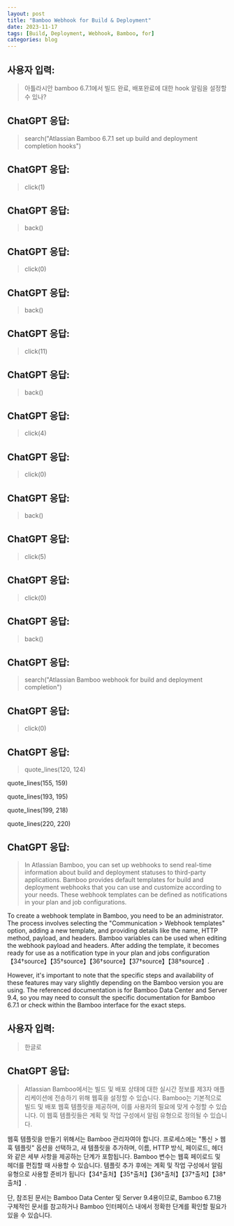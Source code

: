 ```yaml
---
layout: post
title: "Bamboo Webhook for Build & Deployment"
date: 2023-11-17
tags: [Build, Deployment, Webhook, Bamboo, for]
categories: blog
---
```


## 사용자 입력:
> 아틀라시안 bamboo 6.7.1에서 빌드 완료, 배포완료에 대한 hook 알림을 설정할 수 있나?

## ChatGPT 응답:
> search("Atlassian Bamboo 6.7.1 set up build and deployment completion hooks")

## ChatGPT 응답:
> click(1)

## ChatGPT 응답:
> back()

## ChatGPT 응답:
> click(0)

## ChatGPT 응답:
> back()

## ChatGPT 응답:
> click(11)

## ChatGPT 응답:
> back()

## ChatGPT 응답:
> click(4)

## ChatGPT 응답:
> click(0)

## ChatGPT 응답:
> back()

## ChatGPT 응답:
> click(5)

## ChatGPT 응답:
> click(0)

## ChatGPT 응답:
> back()

## ChatGPT 응답:
> search("Atlassian Bamboo webhook for build and deployment completion")

## ChatGPT 응답:
> click(0)

## ChatGPT 응답:
> quote_lines(120, 124)

quote_lines(155, 159)

quote_lines(193, 195)

quote_lines(199, 218)

quote_lines(220, 220)

## ChatGPT 응답:
> In Atlassian Bamboo, you can set up webhooks to send real-time information about build and deployment statuses to third-party applications. Bamboo provides default templates for build and deployment webhooks that you can use and customize according to your needs. These webhook templates can be defined as notifications in your plan and job configurations.

To create a webhook template in Bamboo, you need to be an administrator. The process involves selecting the "Communication > Webhook templates" option, adding a new template, and providing details like the name, HTTP method, payload, and headers. Bamboo variables can be used when editing the webhook payload and headers. After adding the template, it becomes ready for use as a notification type in your plan and jobs configuration【34†source】【35†source】【36†source】【37†source】【38†source】.

However, it's important to note that the specific steps and availability of these features may vary slightly depending on the Bamboo version you are using. The referenced documentation is for Bamboo Data Center and Server 9.4, so you may need to consult the specific documentation for Bamboo 6.7.1 or check within the Bamboo interface for the exact steps.

## 사용자 입력:
> 한글로

## ChatGPT 응답:
> Atlassian Bamboo에서는 빌드 및 배포 상태에 대한 실시간 정보를 제3자 애플리케이션에 전송하기 위해 웹훅을 설정할 수 있습니다. Bamboo는 기본적으로 빌드 및 배포 웹훅 템플릿을 제공하며, 이를 사용자의 필요에 맞게 수정할 수 있습니다. 이 웹훅 템플릿들은 계획 및 작업 구성에서 알림 유형으로 정의될 수 있습니다.

웹훅 템플릿을 만들기 위해서는 Bamboo 관리자여야 합니다. 프로세스에는 "통신 > 웹훅 템플릿" 옵션을 선택하고, 새 템플릿을 추가하며, 이름, HTTP 방식, 페이로드, 헤더와 같은 세부 사항을 제공하는 단계가 포함됩니다. Bamboo 변수는 웹훅 페이로드 및 헤더를 편집할 때 사용할 수 있습니다. 템플릿 추가 후에는 계획 및 작업 구성에서 알림 유형으로 사용할 준비가 됩니다【34†출처】【35†출처】【36†출처】【37†출처】【38†출처】.

단, 참조된 문서는 Bamboo Data Center 및 Server 9.4용이므로, Bamboo 6.7.1용 구체적인 문서를 참고하거나 Bamboo 인터페이스 내에서 정확한 단계를 확인할 필요가 있을 수 있습니다.

